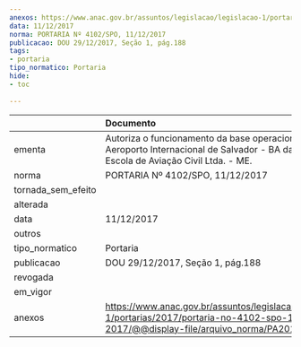 ```yaml
---
anexos: https://www.anac.gov.br/assuntos/legislacao/legislacao-1/portarias/2017/portaria-no-4102-spo-11-12-2017/@@display-file/arquivo_norma/PA2017-4102.pdf
data: 11/12/2017
norma: PORTARIA Nº 4102/SPO, 11/12/2017
publicacao: DOU 29/12/2017, Seção 1, pág.188
tags:
- portaria
tipo_normatico: Portaria
hide: 
- toc 
 
---
```


|                    | Documento                                                                                                                                            |
|:-------------------|:-----------------------------------------------------------------------------------------------------------------------------------------------------|
| ementa             | Autoriza o funcionamento da base operacional em Aeroporto Internacional de Salvador - BA da Aero Time Escola de Aviação Civil Ltda. - ME.            |
| norma              | PORTARIA Nº 4102/SPO, 11/12/2017                                                                                                                     |
| tornada_sem_efeito |                                                                                                                                                      |
| alterada           |                                                                                                                                                      |
| data               | 11/12/2017                                                                                                                                           |
| outros             |                                                                                                                                                      |
| tipo_normatico     | Portaria                                                                                                                                             |
| publicacao         | DOU 29/12/2017, Seção 1, pág.188                                                                                                                     |
| revogada           |                                                                                                                                                      |
| em_vigor           |                                                                                                                                                      |
| anexos             | https://www.anac.gov.br/assuntos/legislacao/legislacao-1/portarias/2017/portaria-no-4102-spo-11-12-2017/@@display-file/arquivo_norma/PA2017-4102.pdf |